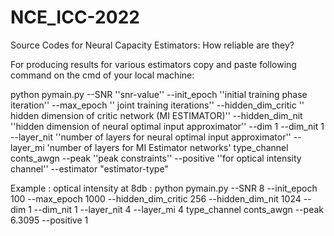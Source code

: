 # NCE_ICC-2022
Source Codes for Neural Capacity Estimators: How reliable are they?

For producing results for various estimators copy and paste following command on the cmd of your local machine:

python pymain.py --SNR ''snr-value'' --init_epoch ''initial training phase iteration'' --max_epoch  '' joint training iterations'' --hidden_dim_critic '' hidden dimension of critic network (MI ESTIMATOR)'' --hidden_dim_nit ''hidden dimension of neural optimal input approximator'' --dim 1 --dim_nit 1 --layer_nit ''number of layers for neural optimal input approximator'' --layer_mi 'number of layers for MI Estimator networks' type_channel conts_awgn --peak ''peak constraints'' --positive ''for optical intensity channel'' --estimator "estimator-type"

Example : optical intensity at 8db : python pymain.py --SNR 8 --init_epoch 100 --max_epoch 1000 --hidden_dim_critic 256 --hidden_dim_nit 1024 --dim 1 --dim_nit 1 --layer_nit 4 --layer_mi 4 type_channel conts_awgn --peak 6.3095 --positive 1
